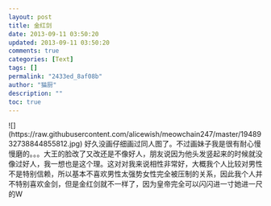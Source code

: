 ```yaml
---
layout: post
title: 金红剑
date: 2013-09-11 03:50:20
updated: 2013-09-11 03:50:20
comments: true
categories: [Text]
tags: []
permalink: "2433ed_8af08b"
author: "猫厨"
description: ""
toc: true
---
```


<p>
![](https://raw.githubusercontent.com/alicewish/meowchain247/master/1948932738844855812.jpg)
好久没画仔细画过同人图了。不过画妹子我是很有耐心慢慢磨的。。。大王的脸改了又改还是不像好人，朋友说因为他头发竖起来的时候就没像过好人，我一想也是这个理。这对对我来说相性非常好，大概我个人比较对男性不是特别信赖，所以基本不喜欢男性太强势女性完全被压制的关系，因此我个人并不特别喜欢金剑，但是金红剑就不一样了，因为皇帝完全可以闪闪进一寸她进一尺的W<br /></p>
